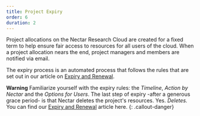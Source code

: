 ```yaml
---
title: Project Expiry
order: 6
duration: 2
---
```


Project allocations on the Nectar Research Cloud are created for a fixed term to help ensure fair access to resources for all users of the cloud. When a project allocation nears the end, project managers and members are notified via email.

The expiry process is an automated process that follows the rules that are set out in our article on [Expiry and Renewal](https://support.ehelp.edu.au/support/solutions/articles/6000171494-project-allocation-expiry-and-renewal).

**Warning**
Familiarize yourself with the expiry rules: the *Timeline*, *Action by Nectar* and the *Options for Users*. The last step of expiry -after a generous grace period- is that Nectar deletes the project's resources. Yes. *Deletes.* You can find our [Expiry and Renewal](https://support.ehelp.edu.au/support/solutions/articles/6000171494-project-allocation-expiry-and-renewal) article here.
{: .callout-danger}
